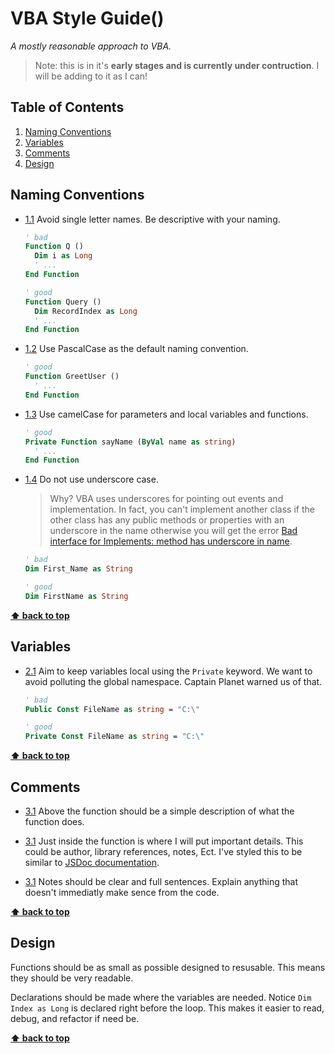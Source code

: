 # VBA Style Guide()

*A mostly reasonable approach to VBA.*

> Note: this is in it's **early stages and is currently under contruction**. I will be adding to it as I can!

## Table of Contents
 
 1. [Naming Conventions](#naming-conventions)
 1. [Variables](#variables)
 1. [Comments](#comments)
 1. [Design](#design)

## Naming Conventions

  <a name="single--letter--names"></a><a name="1.1"></a>
  - [1.1](#single--letter--names) Avoid single letter names. Be descriptive with your naming.
    ```vb
    ' bad
    Function Q ()
      Dim i as Long
      ' ...
    End Function

    ' good
    Function Query ()
      Dim RecordIndex as Long
      ' ...
    End Function
    ```

  <a name="pascal--case"></a><a name="1.2"></a>
  - [1.2](#pascal--case) Use PascalCase as the default naming convention.
    ```vb
    ' good
    Function GreetUser ()
      ' ...
    End Function
    ```
    
  <a name="camel--case"></a><a name="1.3"></a>
  - [1.3](#camel--case) Use camelCase for parameters and local variables and functions.
    ```vb
    ' good
    Private Function sayName (ByVal name as string)
      ' ...
    End Function
    ```

  <a name="underscore--case"></a><a name="1.4"></a>
  - [1.4](#underscore--case) Do not use underscore case.
    
    > Why? VBA uses underscores for pointing out events and implementation. In fact, you can't implement another class if the other class has any public methods or properties with an underscore in the name otherwise you will get the error [Bad interface for Implements: method has underscore in name](https://docs.microsoft.com/en-us/office/vba/language/reference/user-interface-help/bad-interface-for-implements-method-has-underscore-in-name).
    ```vb
    ' bad
    Dim First_Name as String

    ' good
    Dim FirstName as String
    ```
  **[⬆ back to top](#table-of-contents)**

## Variables

<a name="variables-keep-local"></a><a name="2.1"></a>
  - [2.1](#variables-keep-local) Aim to keep variables local using the `Private` keyword. We want to avoid polluting the global namespace. Captain Planet warned us of that.
      ```vb
    ' bad
    Public Const FileName as string = "C:\"

    ' good
    Private Const FileName as string = "C:\"
    ```
  **[⬆ back to top](#table-of-contents)**

## Comments

  <a name="description-header-comment"></a><a name="3.1"></a>
  - [3.1](#description-header-comment) Above the function should be a simple description of what the function does.

  <a name="doc--comment"></a><a name="3.2"></a>
  - [3.1](#doc--comment) Just inside the function is where I will put important details. This could be author, library references, notes, Ect. I've styled this to be similar to [JSDoc documentation](https://devdocs.io/jsdoc/). 

  <a name="descriptive--comment"></a><a name="3.1"></a>
  - [3.1](#descriptive--comment) Notes should be clear and full sentences. Explain anything that doesn't immediatly make sence from the code.

  **[⬆ back to top](#table-of-contents)**


## Design

  Functions should be as small as possible designed to resusable. This means they should be very readable.

  Declarations should be made where the variables are needed. Notice `Dim Index as Long` is declared right before the loop. This makes it easier to read, debug, and refactor if need be.

  **[⬆ back to top](#table-of-contents)**
